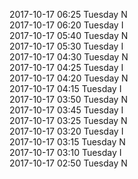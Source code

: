 2017-10-17 06:25 Tuesday  N  
2017-10-17 06:20 Tuesday  I  
2017-10-17 05:40 Tuesday  N  
2017-10-17 05:30 Tuesday  I  
2017-10-17 04:30 Tuesday  N  
2017-10-17 04:25 Tuesday  I  
2017-10-17 04:20 Tuesday  N  
2017-10-17 04:15 Tuesday  I  
2017-10-17 03:50 Tuesday  N  
2017-10-17 03:45 Tuesday  I  
2017-10-17 03:25 Tuesday  N  
2017-10-17 03:20 Tuesday  I  
2017-10-17 03:15 Tuesday  N  
2017-10-17 03:10 Tuesday  I  
2017-10-17 02:50 Tuesday  N  
